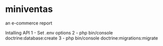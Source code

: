 # miniventas
an e-commerce report

Intalling API
1 - Set .env options
2 -  php bin/console doctrine:database:create
3 -  php bin/console doctrine:migrations:migrate
